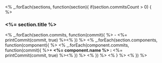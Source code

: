 <% _.forEach(sections, function(section){ 
  if(section.commitsCount > 0) { %>
### <%= section.title %>
<% _.forEach(section.commits, function(commit){ %>  - <%= printCommit(commit, true) %><% }) %>
<% _.forEach(section.components, function(component){ %>
<% _.forEach(component.commits, function(commit){ %>* **<%= component.name %> :** <%= printCommit(commit, true) %><% }) %>
<% }) %>
<% } %>
<% }) %>